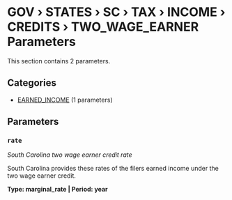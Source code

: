 # GOV › STATES › SC › TAX › INCOME › CREDITS › TWO_WAGE_EARNER Parameters

This section contains 2 parameters.

## Categories

- [EARNED_INCOME](earned_income/index.md) (1 parameters)

## Parameters

### `rate`
*South Carolina two wage earner credit rate*

South Carolina provides these rates of the filers earned income under the two wage earner credit.

**Type: marginal_rate | Period: year**

